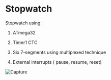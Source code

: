 # Stopwatch
Stopwatch using: 

   1. ATmega32
      
   2. Timer1 CTC
      
   3. Six 7-segments using multiplexed technique
      
   4. External interrupts ( pause, resume, reset)
      
![Capture](https://user-images.githubusercontent.com/81113286/191771375-b8640cd0-5aa3-4360-aeda-0d25e3b51207.PNG)
